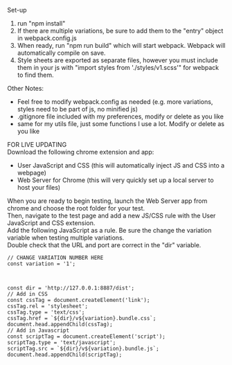 Set-up
1) run "npm install"
2) If there are multiple variations, be sure to add them to the "entry" object in webpack.config.js
3) When ready, run "npm run build" which will start webpack. Webpack will automatically compile on save.
4) Style sheets are exported as separate files, 
however you must include them in your js with "import styles from './styles/v1.scss'" for webpack to find them.

Other Notes:
- Feel free to modify webpack.config as needed (e.g. more variations, styles need to be part of js, no minified js)
- .gitignore file included with my preferences, modify or delete as you like
- same for my utils file, just some functions I use a lot. Modify or delete as you like


FOR LIVE UPDATING  
Download the following chrome extension and app:  
- User JavaScript and CSS (this will automatically inject JS and CSS into a webpage)  
- Web Server for Chrome (this will very quickly set up a local server to host your files)  

When you are ready to begin testing, launch the Web Server app from chrome and choose the root folder for your test.  
Then, navigate to the test page and add a new JS/CSS rule with the User JavaScript and CSS extension.  
Add the following JavaScript as a rule. Be sure the change the variation variable when testing multiple variations.  
Double check that the URL and port are correct in the "dir" variable.  

```
// CHANGE VARIATION NUMBER HERE
const variation = '1';



const dir = 'http://127.0.0.1:8887/dist';
// Add in CSS
const cssTag = document.createElement('link');
cssTag.rel = 'stylesheet';
cssTag.type = 'text/css';
cssTag.href = `${dir}/v${variation}.bundle.css`;
document.head.appendChild(cssTag);
// Add in Javascript
const scriptTag = document.createElement('script');
scriptTag.type = 'text/javascript';
scriptTag.src = `${dir}/v${variation}.bundle.js`;
document.head.appendChild(scriptTag);
```